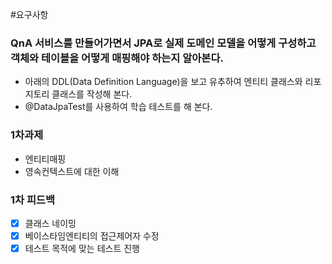 
#요구사항
### QnA 서비스를 만들어가면서 JPA로 실제 도메인 모델을 어떻게 구성하고 객체와 테이블을 어떻게 매핑해야 하는지 알아본다.

- 아래의 DDL(Data Definition Language)을 보고 유추하여 엔티티 클래스와 리포지토리 클래스를 작성해 본다.
- @DataJpaTest를 사용하여 학습 테스트를 해 본다.


### 1차과제
- 엔티티매핑
- 영속컨텍스트에 대한 이해

### 1차 피드백
- [x] 클래스 네이밍
- [x] 베이스타임엔티티의 접근제어자 수정
- [x] 테스트 목적에 맞는 테스트 진행